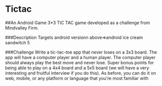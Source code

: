 # Tictac
##An Android Game 3*3 TIC TAC game developed as a challenge from Mindvalley Firm.

###Description
Targets android versionn above=>android ice cream sandwitch 5 

###Challenge
Write a tic-tac-toe app that never loses on a 3x3 board.
The app will have a computer player and a human player. The computer player should always play the best move and never lose.
Super bonus points for being able to play on a 4x4 board and a 5x5 board (we will have a very interesting and fruitful interview if you do this). As before, you can do it on web, mobile, or any platform or language that you’re most familiar with

